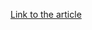[Link to the article](https://securityaffairs.com/176485/apt/china-admitted-its-role-in-volt-typhoon-cyberattacks-on-u-s-infrastructure.html)
